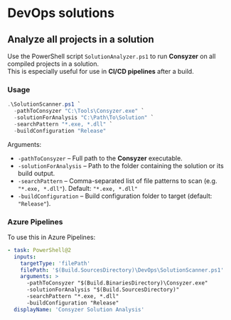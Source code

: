 # DevOps solutions

## Analyze all projects in a solution

Use the PowerShell script `SolutionAnalyzer.ps1` to run **Consyzer** on all compiled projects in a solution.  
This is especially useful for use in **CI/CD pipelines** after a build.

### Usage

```powershell
.\SolutionScanner.ps1 `
  -pathToConsyzer "C:\Tools\Consyzer.exe" `
  -solutionForAnalysis "C:\Path\To\Solution" `
  -searchPattern "*.exe, *.dll" `
  -buildConfiguration "Release"
```

Arguments:
- `-pathToConsyzer` – Full path to the **Consyzer** executable.
- `-solutionForAnalysis` – Path to the folder containing the solution or its build output.
- `-searchPattern` – Comma-separated list of file patterns to scan (e.g. `"*.exe, *.dll"`). Default: `"*.exe, *.dll"`
- `-buildConfiguration` – Build configuration folder to target (default: `"Release"`).

### Azure Pipelines

To use this in Azure Pipelines:

```yaml
- task: PowerShell@2
  inputs:
    targetType: 'filePath'
    filePath: '$(Build.SourcesDirectory)\DevOps\SolutionScanner.ps1'
    arguments: >
      -pathToConsyzer "$(Build.BinariesDirectory)\Consyzer.exe"
      -solutionForAnalysis "$(Build.SourcesDirectory)"
      -searchPattern "*.exe, *.dll"
      -buildConfiguration "Release"
  displayName: 'Consyzer Solution Analysis'
```
